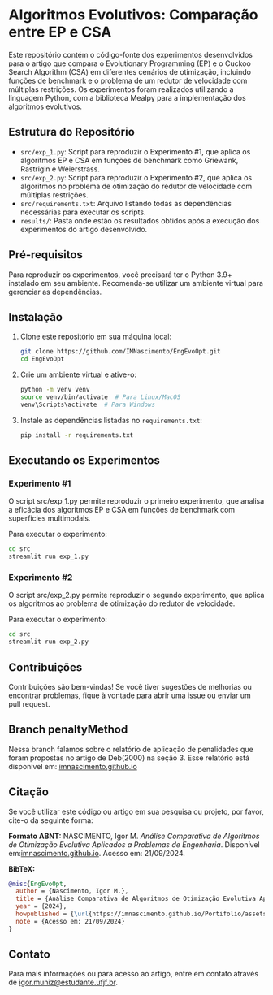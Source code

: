# Algoritmos Evolutivos: Comparação entre EP e CSA

Este repositório contém o código-fonte dos experimentos desenvolvidos para o artigo que compara o Evolutionary Programming (EP) e o Cuckoo Search Algorithm (CSA) em diferentes cenários de otimização, incluindo funções de benchmark e o problema de um redutor de velocidade com múltiplas restrições. Os experimentos foram realizados utilizando a linguagem Python, com a biblioteca Mealpy para a implementação dos algoritmos evolutivos.

## Estrutura do Repositório

- `src/exp_1.py`: Script para reproduzir o Experimento #1, que aplica os algoritmos EP e CSA em funções de benchmark como Griewank, Rastrigin e Weierstrass.
- `src/exp_2.py`: Script para reproduzir o Experimento #2, que aplica os algoritmos no problema de otimização do redutor de velocidade com múltiplas restrições.
- `src/requirements.txt`: Arquivo listando todas as dependências necessárias para executar os scripts.
- `results/`: Pasta onde estão os resultados obtidos após a execução dos experimentos do artigo desenvolvido.


## Pré-requisitos

Para reproduzir os experimentos, você precisará ter o Python 3.9+ instalado em seu ambiente. Recomenda-se utilizar um ambiente virtual para gerenciar as dependências.

## Instalação

1. Clone este repositório em sua máquina local:

    ```bash
    git clone https://github.com/IMNascimento/EngEvoOpt.git
    cd EngEvoOpt
    ```

2. Crie um ambiente virtual e ative-o:

    ```bash
    python -m venv venv
    source venv/bin/activate  # Para Linux/MacOS
    venv\Scripts\activate  # Para Windows
    ```

3. Instale as dependências listadas no `requirements.txt`:

    ```bash
    pip install -r requirements.txt
    ```

## Executando os Experimentos

### Experimento #1

O script src/exp_1.py permite reproduzir o primeiro experimento, que analisa a eficácia dos algoritmos EP e CSA em funções de benchmark com superfícies multimodais.

Para executar o experimento:

```bash
cd src
streamlit run exp_1.py
```

### Experimento #2

O script src/exp_2.py permite reproduzir o segundo experimento, que aplica os algoritmos ao problema de otimização do redutor de velocidade.

Para executar o experimento:

```bash
cd src
streamlit run exp_2.py
```

## Contribuições

Contribuições são bem-vindas! Se você tiver sugestões de melhorias ou encontrar problemas, fique à vontade para abrir uma issue ou enviar um pull request.

## Branch penaltyMethod
Nessa branch falamos sobre o relatório de aplicação de penalidades que foram propostas no artigo de Deb(2000) na seção 3. Esse relatório está disponivel em:
[imnascimento.github.io](https://imnascimento.github.io/Portifolio/assets/pdf/artigos/UFJF___An%C3%A1lise_Comparativa_de_Algoritmos_de_Otimiza%C3%A7%C3%A3o_Evolutiva_com_Penalidades.pdf)

##  Citação

Se você utilizar este código ou artigo em sua pesquisa ou projeto, por favor, cite-o da seguinte forma:

**Formato ABNT:**
NASCIMENTO, Igor M. *Análise Comparativa de Algoritmos de Otimização Evolutiva Aplicados a Problemas de Engenharia*. Disponível em:[imnascimento.github.io](https://imnascimento.github.io/Portifolio/assets/pdf/artigos/UFJF___An%C3%A1lise_Comparativa_de_Algoritmos_de_Otimiza%C3%A7%C3%A3o_Evolutiva_Aplicados_a_Problemas_de_Engenharia.pdf). Acesso em: 21/09/2024.

**BibTeX:**
```bibtex
@misc{EngEvoOpt,
  author = {Nascimento, Igor M.},
  title = {Análise Comparativa de Algoritmos de Otimização Evolutiva Aplicados a Problemas de Engenharia},
  year = {2024},
  howpublished = {\url{https://imnascimento.github.io/Portifolio/assets/pdf/artigos/UFJF___An%C3%A1lise_Comparativa_de_Algoritmos_de_Otimiza%C3%A7%C3%A3o_Evolutiva_Aplicados_a_Problemas_de_Engenharia.pdf}},
  note = {Acesso em: 21/09/2024}
}
```


## Contato

Para mais informações ou para acesso ao artigo, entre em contato através de [igor.muniz@estudante.ufjf.br](mailto:igor.muniz@estudante.ufjf.br).